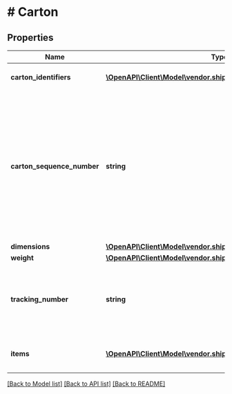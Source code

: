 # # Carton

## Properties

Name | Type | Description | Notes
------------ | ------------- | ------------- | -------------
**carton_identifiers** | [**\OpenAPI\Client\Model\vendor.shipments\ContainerIdentification[]**](ContainerIdentification.md) | A list of carton identifiers. | [optional]
**carton_sequence_number** | **string** | Carton sequence number for the carton. The first carton will be 001, the second 002, and so on. This number is used as a reference to refer to this carton from the pallet level. |
**dimensions** | [**\OpenAPI\Client\Model\vendor.shipments\Dimensions**](Dimensions.md) |  | [optional]
**weight** | [**\OpenAPI\Client\Model\vendor.shipments\Weight**](Weight.md) |  | [optional]
**tracking_number** | **string** | This is required to be provided for every carton in the small parcel shipments. | [optional]
**items** | [**\OpenAPI\Client\Model\vendor.shipments\ContainerItem[]**](ContainerItem.md) | A list of container item details. |

[[Back to Model list]](../../README.md#models) [[Back to API list]](../../README.md#endpoints) [[Back to README]](../../README.md)
